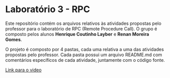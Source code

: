 # Laboratório 3 - RPC

Este repositório contém os arquivos relativos às atividades propostas pelo professor para o laboratório de RPC (Remote Procedure Call). O grupo é composto pelos alunos **Henrique Coutinho Layber** e **Renan Moreira Gomes**.

O projeto é composto por 4 pastas, cada uma relativa a uma das atividades propostas pelo professor. Cada pasta possui um arquivo README.md com comentários específicos de cada atividade, juntamente com o código fonte.

[Link para o video](https://www.youtube.com/watch?v=dVmTnYDRLdg&feature=youtu.be&ab_channel=realrootboy)
